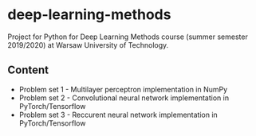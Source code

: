 # deep-learning-methods

Project for Python for Deep Learning Methods course (summer semester 2019/2020) at Warsaw University of Technology.

## Content

* Problem set 1 - Multilayer perceptron implementation in NumPy
* Problem set 2 - Convolutional neural network implementation in PyTorch/Tensorflow
* Problem set 3 - Reccurent neural network implementation in PyTorch/Tensorflow
